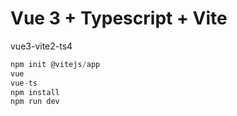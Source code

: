 # Vue 3 + Typescript + Vite

vue3-vite2-ts4

```js
npm init @vitejs/app
vue
vue-ts
npm install
npm run dev
```










